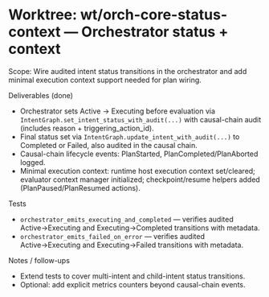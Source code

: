 # Worktree: wt/orch-core-status-context — Orchestrator status + context

Scope: Wire audited intent status transitions in the orchestrator and add minimal execution context support needed for plan wiring.

Deliverables (done)
- Orchestrator sets Active → Executing before evaluation via `IntentGraph.set_intent_status_with_audit(...)` with causal-chain audit (includes reason + triggering_action_id).
- Final status set via `IntentGraph.update_intent_with_audit(...)` to Completed or Failed, also audited in the causal chain.
- Causal-chain lifecycle events: PlanStarted, PlanCompleted/PlanAborted logged.
- Minimal execution context: runtime host execution context set/cleared; evaluator context manager initialized; checkpoint/resume helpers added (PlanPaused/PlanResumed actions).

Tests
- `orchestrator_emits_executing_and_completed` — verifies audited Active→Executing and Executing→Completed transitions with metadata.
- `orchestrator_emits_failed_on_error` — verifies audited Active→Executing and Executing→Failed transitions with metadata.

Notes / follow-ups
- Extend tests to cover multi-intent and child-intent status transitions.
- Optional: add explicit metrics counters beyond causal-chain events.
